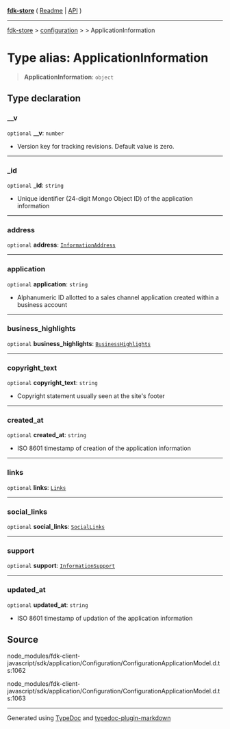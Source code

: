 [**fdk-store**](../../../README.md) ( [Readme](../../../README.md) \| [API](../../../API.md) )

---

[fdk-store](../../../API.md) > [configuration](../../README.md) > [<internal>](../README.md) > ApplicationInformation

# Type alias: ApplicationInformation

> **ApplicationInformation**: `object`

## Type declaration

### \_\_v

`optional` **\_\_v**: `number`

- Version key for tracking revisions. Default value is zero.

---

### \_id

`optional` **\_id**: `string`

- Unique identifier (24-digit Mongo Object ID) of
  the application information

---

### address

`optional` **address**: [`InformationAddress`](type-alias.InformationAddress.md)

---

### application

`optional` **application**: `string`

- Alphanumeric ID allotted to a sales
  channel application created within a business account

---

### business_highlights

`optional` **business_highlights**: [`BusinessHighlights`](type-alias.BusinessHighlights.md)

---

### copyright_text

`optional` **copyright_text**: `string`

- Copyright statement usually seen at the
  site's footer

---

### created_at

`optional` **created_at**: `string`

- ISO 8601 timestamp of creation of the
  application information

---

### links

`optional` **links**: [`Links`](type-alias.Links.md)

---

### social_links

`optional` **social_links**: [`SocialLinks`](type-alias.SocialLinks.md)

---

### support

`optional` **support**: [`InformationSupport`](type-alias.InformationSupport.md)

---

### updated_at

`optional` **updated_at**: `string`

- ISO 8601 timestamp of updation of the
  application information

## Source

node_modules/fdk-client-javascript/sdk/application/Configuration/ConfigurationApplicationModel.d.ts:1062

node_modules/fdk-client-javascript/sdk/application/Configuration/ConfigurationApplicationModel.d.ts:1063

---

Generated using [TypeDoc](https://typedoc.org/) and [typedoc-plugin-markdown](https://www.npmjs.com/package/typedoc-plugin-markdown)

